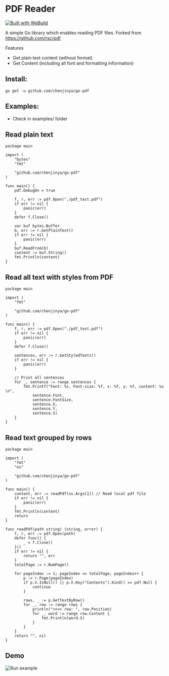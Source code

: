 # PDF Reader

[![Built with WeBuild](https://raw.githubusercontent.com/webuild-community/badge/master/svg/WeBuild.svg)](https://webuild.community)

A simple Go library which enables reading PDF files. Forked from https://github.com/rsc/pdf

Features
  - Get plain text content (without format)
  - Get Content (including all font and formatting information)

## Install:

`go get -u github.com/chenjinya/go-pdf`

## Examples:

 - Check in examples/ folder


## Read plain text

```golang
package main

import (
	"bytes"
	"fmt"

	"github.com/chenjinya/go-pdf"
)

func main() {
	pdf.DebugOn = true

	f, r, err := pdf.Open("./pdf_test.pdf")
	if err != nil {
		panic(err)
	}
	defer f.Close()

	var buf bytes.Buffer
	b, err := r.GetPlainText()
	if err != nil {
		panic(err)
	}
	buf.ReadFrom(b)
	content := buf.String()
	fmt.Println(content)
}
```

## Read all text with styles from PDF

```golang
package main

import (
	"fmt"

	"github.com/chenjinya/go-pdf"
)

func main() {
	f, r, err := pdf.Open("./pdf_test.pdf")
	if err != nil {
		panic(err)
	}
	defer f.Close()

	sentences, err := r.GetStyledTexts()
	if err != nil {
		panic(err)
	}

	// Print all sentences
	for _, sentence := range sentences {
		fmt.Printf("Font: %s, Font-size: %f, x: %f, y: %f, content: %s \n",
			sentence.Font,
			sentence.FontSize,
			sentence.X,
			sentence.Y,
			sentence.S)
	}
}
```


## Read text grouped by rows

```golang
package main

import (
	"fmt"
	"os"

	"github.com/chenjinya/go-pdf"
)

func main() {
	content, err := readPdf(os.Args[1]) // Read local pdf file
	if err != nil {
		panic(err)
	}
	fmt.Println(content)
	return
}

func readPdf(path string) (string, error) {
	f, r, err := pdf.Open(path)
	defer func() {
		_ = f.Close()
	}()
	if err != nil {
		return "", err
	}
	totalPage := r.NumPage()

	for pageIndex := 1; pageIndex <= totalPage; pageIndex++ {
		p := r.Page(pageIndex)
		if p.V.IsNull() || p.V.Key("Contents").Kind() == pdf.Null {
			continue
		}

		rows, _ := p.GetTextByRow()
		for _, row := range rows {
		    println(">>>> row: ", row.Position)
		    for _, word := range row.Content {
		        fmt.Println(word.S)
		    }
		}
	}
	return "", nil
}
```

## Demo
![Run example](https://i.gyazo.com/01fbc539e9872593e0ff6bac7e954e6d.gif)
